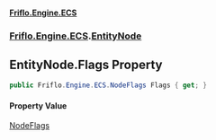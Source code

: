 #### [Friflo.Engine.ECS](index.md 'index')
### [Friflo.Engine.ECS](Friflo.Engine.ECS.md 'Friflo.Engine.ECS').[EntityNode](EntityNode.md 'Friflo.Engine.ECS.EntityNode')

## EntityNode.Flags Property

```csharp
public Friflo.Engine.ECS.NodeFlags Flags { get; }
```

#### Property Value
[NodeFlags](NodeFlags.md 'Friflo.Engine.ECS.NodeFlags')